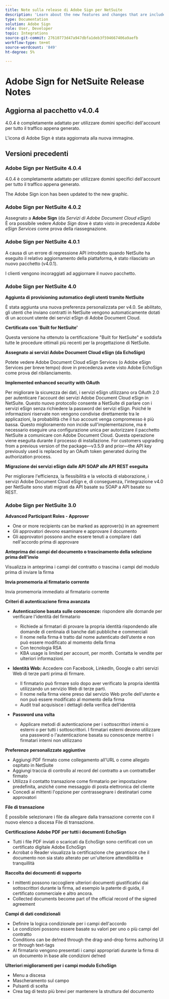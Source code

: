 ```yaml
---
title: Note sulla release di Adobe Sign per NetSuite
description: 'Learn about the new features and changes that are included in the current release of the Adobe Sign integration for NetSuite.  '
type: Documentation
solution: Adobe Sign
role: User, Developer
topic: Integrations
source-git-commit: 27610773d47a947dbfa1deb3f594667406a9aefb
workflow-type: tm+mt
source-wordcount: '849'
ht-degree: 5%

---
```



# Adobe Sign for NetSuite Release Notes

## Aggiorna al pacchetto v4.0.4

4.0.4 è completamente adattato per utilizzare domini specifici dell&#39;account per tutto il traffico appena generato.

L&#39;icona di Adobe Sign è stata aggiornata alla nuova immagine.

## Versioni precedenti

### Adobe Sign per NetSuite 4.0.4

4.0.4 è completamente adattato per utilizzare domini specifici dell&#39;account per tutto il traffico appena generato.

The Adobe Sign icon has been updated to the new graphic.

### Adobe Sign per NetSuite 4.0.2

Assegnato a **Adobe Sign** (da *Servizi di Adobe Document Cloud eSign*)\
È ora possibile vedere *Adobe Sign* dove è stato visto in precedenza *Adobe eSign Services* come prova della riassegnazione.

### Adobe Sign per NetSuite 4.0.1

A causa di un errore di regressione API introdotto quando NetSuite ha eseguito il relativo aggiornamento della piattaforma, è stato rilasciato un nuovo pacchetto (v4.0.1).

I clienti vengono incoraggiati ad aggiornare il nuovo pacchetto.

### Adobe Sign per NetSuite 4.0

**Aggiunta di provisioning automatico degli utenti tramite NetSuite**

È stata aggiunta una nuova preferenza personalizzata per v4.0. Se abilitato, gli utenti che inviano contratti in NetSuite vengono automaticamente dotati di un account utente dei servizi eSign di Adobe Document Cloud.

**Certificato con &#39;Built for NetSuite&#39;**

Questa versione ha ottenuto la certificazione &quot;Built for NetSuite&quot; e soddisfa tutte le procedure ottimali più recenti per la progettazione di NetSuite.

**Assegnato ai servizi Adobe Document Cloud eSign (da EchoSign)**

Potete vedere Adobe Document Cloud eSign Services (o Adobe eSign Services per breve tempo) dove in precedenza avete visto Adobe EchoSign come prova del ribilanciamento.

**Implemented enhanced security with OAuth**

Per migliorare la sicurezza dei dati, i servizi eSign utilizzano ora OAuth 2.0 per autenticare l&#39;account dei servizi Adobe Document Cloud eSign in NetSuite. Questo nuovo protocollo consente a NetSuite di parlare con i servizi eSign senza richiedere la password dei servizi eSign. Poiché le informazioni riservate non vengono condivise direttamente tra le applicazioni, la probabilità che il tuo account venga compromesso è più bassa. Questo miglioramento non incide sull&#39;implementazione, ma è necessario eseguire una configurazione unica per autorizzare il pacchetto NetSuite a comunicare con Adobe Document Cloud. Questa operazione viene eseguita durante il processo di installazione. For customers upgrading from a previous version of the package—v3.5.9 and prior—the API key previously used is replaced by an OAuth token generated during the authorization process.

**Migrazione dei servizi eSign dalle API SOAP alle API REST eseguita**

Per migliorare l&#39;efficienza, la flessibilità e la velocità di elaborazione, i servizi Adobe Document Cloud eSign e, di conseguenza, l&#39;integrazione v4.0 per NetSuite sono stati migrati da API basate su SOAP a API basate su REST.

### Adobe Sign per NetSuite 3.0

**Advanced Participant Roles - Approver**

* One or more recipients can be marked as approver(s) in an agreement
* Gli approvatori devono esaminare e approvare il documento
* Gli approvatori possono anche essere tenuti a compilare i dati nell&#39;accordo prima di approvare

**Anteprima dei campi del documento o trascinamento della selezione prima dell&#39;invio**

Visualizza in anteprima i campi del contratto o trascina i campi del modulo prima di inviare la firma

**Invia promemoria al firmatario corrente**

Invia promemoria immediato al firmatario corrente

**Criteri di autenticazione firma avanzata**

* **Autenticazione basata sulle conoscenze:** rispondere alle domande per verificare l&#39;identità del firmatario
   * Richiede ai firmatari di provare la propria identità rispondendo alle domande di centinaia di banche dati pubbliche e commerciali
   * Il nome nella firma è tratto dal nome autenticato dell’utente e non può essere modificato al momento della firma
   * Con tecnologia RSA
   * KBA usage is limited per account, per month. Contatta le vendite per ulteriori informazioni.

* **Identità Web:** Accedere con Facebook, LinkedIn, Google o altri servizi Web di terze parti prima di firmare.

   * Il firmatario può firmare solo dopo aver verificato la propria identità utilizzando un servizio Web di terze parti.
   * Il nome nella firma viene preso dal servizio Web pro!le dell&#39;utente e non può essere modificato al momento della firma
   * Audit trail acquisisce i dettagli della verifica dell&#39;identità

* **Password una volta**
   * Applicare metodi di autenticazione per i sottoscrittori interni o esterni o per tutti i sottoscrittori. I firmatari esterni devono utilizzare una password o l&#39;autenticazione basata su conoscenze mentre i firmatari interni non utilizzano

**Preferenze personalizzate aggiuntive**

* Aggiungi PDF firmato come collegamento all&#39;URL o come allegato ospitato in NetSuite
* Aggiungi traccia di controllo al record del contratto a un contratto$er firmato
* Utilizza il contatto transazione come firmatario per impostazione predefinita, anziché come messaggio di posta elettronica del cliente
* Concedi ai mittenti l&#39;opzione per contrassegnare i destinatari come approvatori

**File di transazione**

È possibile selezionare i file da allegare dalla transazione corrente con il nuovo elenco a discesa File di transazione.

**Certificazione Adobe PDF per tutti i documenti EchoSign**

* Tutti i file PDF inviati o scaricati da EchoSign sono certificati con un certificato digitale Adobe EchoSign
* Acrobat o Reader visualizza la certificazione che garantisce che il documento non sia stato alterato per un&#39;ulteriore attendibilità e tranquillità

**Raccolta dei documenti di supporto**

* I mittenti possono raccogliere ulteriori documenti giustificativi dai sottoscrittori durante la firma, ad esempio la patente di guida, il certificato commerciale e altro ancora.
* Collected documents become part of the official record of the signed agreement

**Campi di dati condizionali**

* Definire la logica condizionale per i campi dell&#39;accordo
* Le condizioni possono essere basate su valori per uno o più campi del contratto
* Conditions can be de!ned through the drag-and-drop forms authoring UI or through text-tags
* Al firmatario vengono presentati i campi appropriati durante la firma di un documento in base alle condizioni de!ned

**Ulteriori miglioramenti per i campi modulo EchoSign**

* Menu a discesa
* Mascheramento sul campo
* Pulsanti di scelta
* Crea tag di testo più brevi per mantenere la struttura del documento
